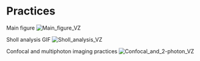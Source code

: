 # Practices
Main figure
![Main_figure_VZ](https://github.com/user-attachments/assets/244c1e11-4b4f-4f86-876d-83488c7836f5)



Sholl analysis GIF
![Sholl_analysis_VZ](https://github.com/user-attachments/assets/dfcd4c07-b60e-4b29-9249-1ebc21d23698)

Confocal and multiphoton imaging practices
![Confocal_and_2-photon_VZ](https://github.com/user-attachments/assets/b1e52cd2-0b94-4576-b872-09aa4a155ad9)
